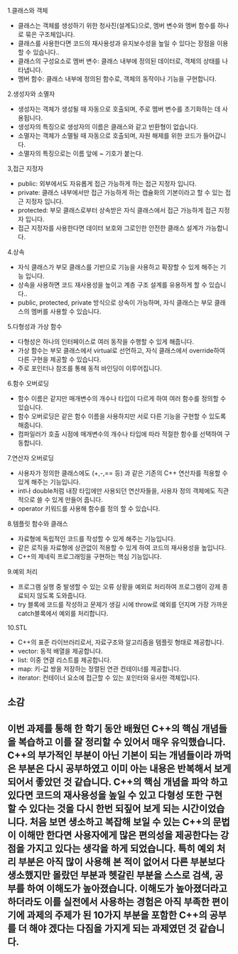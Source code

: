 1.클래스와 객체
- 클래스는 객체를 생성하기 위한 청사진(설계도)으로, 멤버 변수와 멤버 함수를 하나로 묶은 구조체입니다.
- 클래스를 사용한다면 코드의 재사용성과 유지보수성을 높일 수 있다는 장점을 이용할 수 있습니다..
- 클래스의 구성요소로 멤버 변수: 클래스 내부에 정의된 데이터로, 객체의 상태를 나타냅니다.
- 멤버 함수: 클래스 내부에 정의된 함수로, 객체의 동작이나 기능을 구현합니다.

2.생성자와 소멸자
- 생성자는 객체가 생성될 때 자동으로 호출되며, 주로 멤버 변수를 초기화하는 데 사용됩니다. 
- 생성자의 특징으로 생성자의 이름은 클래스와 같고 반환형이 없습니다.
- 소멸자는 객체가 소멸될 때 자동으로 호출되며, 자원 해제를 위한 코드가 들어갑니다. 
- 소멸자의 특징으로는 이름 앞에 ~ 기호가 붙는다.

3,접근 지정자
- public: 외부에서도 자유롭게 접근 가능하게 하는 접근 지정자 입니다.
- private: 클래스 내부에서만 접근 가능하게 하는 캡슐화의 기본이라고 할 수 있는 접근 지정자 입니다.
- protected: 부모 클래스로부터 상속받은 자식 클래스에서 접근 가능하게 접근 지정자 입니다.
- 접근 지정자를 사용한다면 데이터 보호와 그로인한 안전한 클래스 설계가 가능합니다.

4.상속
- 자식 클래스가 부모 클래스를 기반으로 기능을 사용하고 확장할 수 있게 해주는 기능 입니다. 
- 상속을 사용하면 코드 재사용성을 높이고 계층 구조 설계를 유용하게 할 수 있습니다.. 
- public, protected, private 방식으로 상속이 가능하며, 자식 클래스는 부모 클래스의 멤버를 사용할 수 있습니다.

5.다형성과 가상 함수
- 다형성은 하나의 인터페이스로 여러 동작을 수행할 수 있게 해줍니다. 
- 가상 함수는 부모 클래스에서 virtual로 선언하고, 자식 클래스에서 override하여 다른 구현을 제공할 수 있습니다. 
- 주로 포인터나 참조를 통해 동적 바인딩이 이루어집니다.

6.함수 오버로딩
- 함수 이름은 같지만 매개변수의 개수나 타입이 다르게 하여 여러 함수를 정의할 수 있습니다. 
- 함수 오버로딩은 같은 함수 이름을 사용하지만 서로 다른 기능을 구현할 수 있도록 해줍니다. 
- 컴파일러가 호출 시점에 매개변수의 개수나 타입에 따라 적절한 함수를 선택하여 구동합니다.

7.연산자 오버로딩
- 사용자가 정의한 클래스에도 (+,-,== 등) 과 같은 기존의 C++ 연산자를 적용할 수 있게 해주는 기능입니다.
- int나 double처럼 내장 타입에만 사용되던 연산자들을, 사용자 정의 객체에도 직관적으로 쓸 수 있게 만들어 줍니다.
- operator 키워드를 사용해 함수를 정의 할 수 있습니다.

8.템플릿 함수와 클래스
- 자료형에 독립적인 코드를 작성할 수 있게 해주는 기능입니다. 
- 같은 로직을 자료형에 상관없이 적용할 수 있게 하여 코드의 재사용성을 높입니다.
- C++의 제네릭 프로그래밍을 구현하는 핵심 기능입니다.

9.예외 처리
- 프로그램 실행 중 발생할 수 있는 오류 상황을 예외로 처리하여 프로그램이 강제 종료되지 않도록 도와줍니다. 
- try 블록에 코드를 작성하고 문제가 생길 시에 throw로 예외를 던지며 가장 가까운 catch블록에서 예외를 처리합니다.

10.STL
- C++의 표준 라이브러리로서, 자료구조와 알고리즘을 템플릿 형태로 제공합니다.
- vector: 동적 배열을 제공합니다.
- list: 이중 연결 리스트를 제공합니다.
- map: 키-값 쌍을 저장하는 정렬된 연관 컨테이너를 제공합니다.
- iterator: 컨테이너 요소에 접근할 수 있는 포인터와 유사한 객체입니다.

소감
---
이번 과제를 통해 한 학기 동안 배웠던 C++의 핵심 개념들을 복습하고 이를 잘 정리할 수 있어서 매우 유익했습니다.
C++의 부가적인 부분이 아닌 기본이 되는 개념들이라 까먹은 부분은 다시 공부하였고 이미 아는 내용은 반복해서 보게 되어서 좋았던 것 같습니다.
C++의 핵심 개념을 파악 하고 있다면 코드의 재사용성을 높일 수 있고 다형성 또한 구현 할 수 있다는 것을 다시 한번 되짚어 보게 되는 시간이었습니다.
처음 보면 생소하고 복잡해 보일 수 있는 C++의 문법이 이해만 한다면 사용자에게 많은 편의성을 제공한다는 강점을 가지고 있다는 생각을 하게 되었습니다.
특히 예외 처리 부분은 아직 많이 사용해 본 적이 없어서 다른 부분보다 생소했지만 몰랐던 부분과 헷갈린 부분을 스스로 검색, 공부를 하여 이해도가 높아졌습니다.
이해도가 높아졌더라고 하더라도 이를 실전에서 사용하는 경험은 아직 부족한 편이기에 과제의 주제가 된 10가지 부분을 포함한 C++의 공부를 더 해야 겠다는 다짐을 가지게 되는 과제였던 것 같습니다.
---
